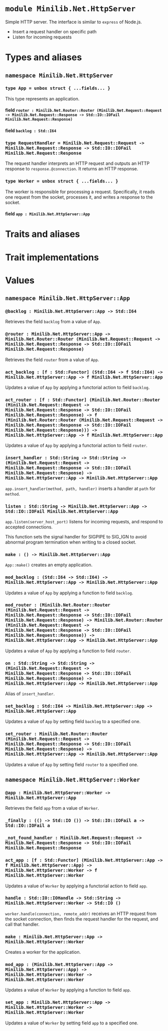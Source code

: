 # `module Minilib.Net.HttpServer`

Simple HTTP server.
The interface is similar to `express` of Node.js.
- Insert a request handler on specific path
- Listen for incoming requests

# Types and aliases

## `namespace Minilib.Net.HttpServer`

### `type App = unbox struct { ...fields... }`

This type represents an application.

#### field `router : Minilib.Net.Router::Router (Minilib.Net.Request::Request -> Minilib.Net.Request::Response -> Std::IO::IOFail Minilib.Net.Request::Response)`

#### field `backlog : Std::I64`

### `type RequestHandler = Minilib.Net.Request::Request -> Minilib.Net.Request::Response -> Std::IO::IOFail Minilib.Net.Request::Response`

The request handler interprets an HTTP request and outputs an HTTP response to `response.@connection`.
It returns an HTTP response.

### `type Worker = unbox struct { ...fields... }`

The worker is responsible for processing a request. Specifically,
it reads one request from the socket, processes it, and writes a response to the socket.

#### field `app : Minilib.Net.HttpServer::App`

# Traits and aliases

# Trait implementations

# Values

## `namespace Minilib.Net.HttpServer::App`

### `@backlog : Minilib.Net.HttpServer::App -> Std::I64`

Retrieves the field `backlog` from a value of `App`.

### `@router : Minilib.Net.HttpServer::App -> Minilib.Net.Router::Router (Minilib.Net.Request::Request -> Minilib.Net.Request::Response -> Std::IO::IOFail Minilib.Net.Request::Response)`

Retrieves the field `router` from a value of `App`.

### `act_backlog : [f : Std::Functor] (Std::I64 -> f Std::I64) -> Minilib.Net.HttpServer::App -> f Minilib.Net.HttpServer::App`

Updates a value of `App` by applying a functorial action to field `backlog`.

### `act_router : [f : Std::Functor] (Minilib.Net.Router::Router (Minilib.Net.Request::Request -> Minilib.Net.Request::Response -> Std::IO::IOFail Minilib.Net.Request::Response) -> f (Minilib.Net.Router::Router (Minilib.Net.Request::Request -> Minilib.Net.Request::Response -> Std::IO::IOFail Minilib.Net.Request::Response))) -> Minilib.Net.HttpServer::App -> f Minilib.Net.HttpServer::App`

Updates a value of `App` by applying a functorial action to field `router`.

### `insert_handler : Std::String -> Std::String -> (Minilib.Net.Request::Request -> Minilib.Net.Request::Response -> Std::IO::IOFail Minilib.Net.Request::Response) -> Minilib.Net.HttpServer::App -> Minilib.Net.HttpServer::App`

`app.insert_handler(method, path, handler)` inserts a handler
at `path` for `method`.

### `listen : Std::String -> Minilib.Net.HttpServer::App -> Std::IO::IOFail Minilib.Net.HttpServer::App`

`app.listen(server_host_port)` listens for incoming requests,
and respond to accepted connections.

This function sets the signal handler for SIGPIPE to SIG_IGN to avoid
abnormal program termination when writing to a closed socket.

### `make : () -> Minilib.Net.HttpServer::App`

`App::make()` creates an empty application.

### `mod_backlog : (Std::I64 -> Std::I64) -> Minilib.Net.HttpServer::App -> Minilib.Net.HttpServer::App`

Updates a value of `App` by applying a function to field `backlog`.

### `mod_router : (Minilib.Net.Router::Router (Minilib.Net.Request::Request -> Minilib.Net.Request::Response -> Std::IO::IOFail Minilib.Net.Request::Response) -> Minilib.Net.Router::Router (Minilib.Net.Request::Request -> Minilib.Net.Request::Response -> Std::IO::IOFail Minilib.Net.Request::Response)) -> Minilib.Net.HttpServer::App -> Minilib.Net.HttpServer::App`

Updates a value of `App` by applying a function to field `router`.

### `on : Std::String -> Std::String -> (Minilib.Net.Request::Request -> Minilib.Net.Request::Response -> Std::IO::IOFail Minilib.Net.Request::Response) -> Minilib.Net.HttpServer::App -> Minilib.Net.HttpServer::App`

Alias of `insert_handler`.

### `set_backlog : Std::I64 -> Minilib.Net.HttpServer::App -> Minilib.Net.HttpServer::App`

Updates a value of `App` by setting field `backlog` to a specified one.

### `set_router : Minilib.Net.Router::Router (Minilib.Net.Request::Request -> Minilib.Net.Request::Response -> Std::IO::IOFail Minilib.Net.Request::Response) -> Minilib.Net.HttpServer::App -> Minilib.Net.HttpServer::App`

Updates a value of `App` by setting field `router` to a specified one.

## `namespace Minilib.Net.HttpServer::Worker`

### `@app : Minilib.Net.HttpServer::Worker -> Minilib.Net.HttpServer::App`

Retrieves the field `app` from a value of `Worker`.

### `_finally : (() -> Std::IO ()) -> Std::IO::IOFail a -> Std::IO::IOFail a`

### `_not_found_handler : Minilib.Net.Request::Request -> Minilib.Net.Request::Response -> Std::IO::IOFail Minilib.Net.Request::Response`

### `act_app : [f : Std::Functor] (Minilib.Net.HttpServer::App -> f Minilib.Net.HttpServer::App) -> Minilib.Net.HttpServer::Worker -> f Minilib.Net.HttpServer::Worker`

Updates a value of `Worker` by applying a functorial action to field `app`.

### `handle : Std::IO::IOHandle -> Std::String -> Minilib.Net.HttpServer::Worker -> Std::IO ()`

`worker.handle(connection, remote_addr)` receives an HTTP request from the socket connection,
then finds the request handler for the request, and call that handler.

### `make : Minilib.Net.HttpServer::App -> Minilib.Net.HttpServer::Worker`

Creates a worker for the application.

### `mod_app : (Minilib.Net.HttpServer::App -> Minilib.Net.HttpServer::App) -> Minilib.Net.HttpServer::Worker -> Minilib.Net.HttpServer::Worker`

Updates a value of `Worker` by applying a function to field `app`.

### `set_app : Minilib.Net.HttpServer::App -> Minilib.Net.HttpServer::Worker -> Minilib.Net.HttpServer::Worker`

Updates a value of `Worker` by setting field `app` to a specified one.